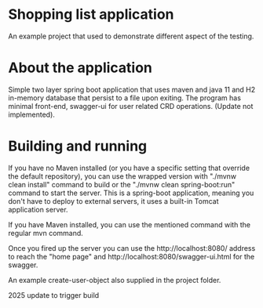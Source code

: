 # Shopping list application
An example project that used to demonstrate different aspect of the testing.

# About the application
Simple two layer spring boot application that uses maven and java 11 and H2 in-memory database 
that persist to a file upon exiting.
The program has minimal front-end, swagger-ui for user related CRD operations. (Update not implemented). 

# Building and running
If you have no Maven installed (or you have a specific setting that override the default repository),
you can use the wrapped version with "./mvnw clean install" command to build or the 
"./mvnw clean spring-boot:run" command to start the server. This is a spring-boot application, meaning you don't 
have to deploy to external servers, it uses a built-in Tomcat application server.

If you have Maven installed, you can use the mentioned command with the regular mvn command.

Once you fired up the server you can use the http://localhost:8080/ address to reach the "home page" and 
http://localhost:8080/swagger-ui.html for the swagger. 

An example create-user-object also supplied in the project folder.

2025 update to trigger build
